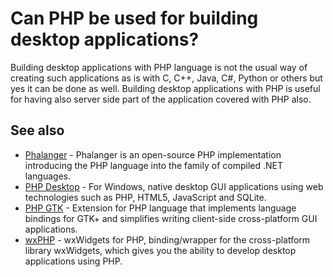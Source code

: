 # Can PHP be used for building desktop applications?

Building desktop applications with PHP language is not the usual way of creating
such applications as is with C, C++, Java, C#, Python or others but yes it can be
done as well. Building desktop applications with PHP is useful for having also
server side part of the application covered with PHP also.

## See also

* [Phalanger](http://phalanger.codeplex.com/) - Phalanger is an open-source PHP
  implementation introducing the PHP language into the family of compiled .NET
  languages.
* [PHP Desktop](https://github.com/cztomczak/phpdesktop) - For Windows, native
  desktop GUI applications using web technologies such as PHP, HTML5, JavaScript
  and SQLite.
* [PHP GTK](http://gtk.php.net/) - Extension for PHP language that implements
  language bindings for GTK+ and simplifies writing client-side cross-platform
  GUI applications.
* [wxPHP](http://wxphp.org/) - wxWidgets for PHP, binding/wrapper for the
  cross-platform library wxWidgets, which gives you the ability to develop
  desktop applications using PHP.

